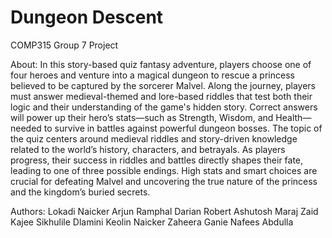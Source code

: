 # Dungeon Descent
 COMP315 Group 7 Project

About:
In this story-based quiz fantasy adventure, players choose one of four heroes and venture into a magical dungeon to rescue a princess believed to be captured by the sorcerer Malvel. Along the journey, players must answer medieval-themed and lore-based riddles that test both their logic and their understanding of the game's hidden story. Correct answers will power up their hero’s stats—such as Strength, Wisdom, and Health—needed to survive in battles against powerful dungeon bosses.
The topic of the quiz centers around medieval riddles and story-driven knowledge related to the world’s history, characters, and betrayals. As players progress, their success in riddles and battles directly shapes their fate, leading to one of three possible endings. High stats and smart choices are crucial for defeating Malvel and uncovering the true nature of the princess and the kingdom’s buried secrets.

Authors:
Lokadi Naicker
Arjun Ramphal
Darian Robert
Ashutosh Maraj
Zaid Kajee
Sikhulile Dlamini
Keolin Naicker
Zaheera Ganie
Nafees Abdulla
